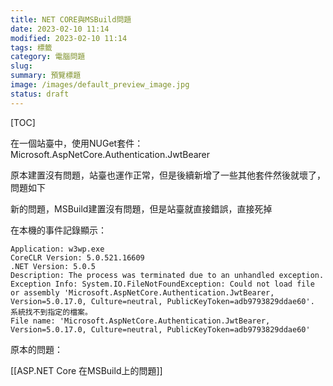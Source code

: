 ```yaml
---
title: NET CORE與MSBuild問題
date: 2023-02-10 11:14
modified: 2023-02-10 11:14
tags: 標籤
category: 電腦問題
slug:
summary: 預覽標題
image: /images/default_preview_image.jpg
status: draft
---
```


[TOC]

在一個站臺中，使用NUGet套件：Microsoft.AspNetCore.Authentication.JwtBearer

原本建置沒有問題，站臺也運作正常，但是後續新增了一些其他套件然後就壞了，問題如下

新的問題，MSBuild建置沒有問題，但是站臺就直接錯誤，直接死掉

在本機的事件記錄顯示：

```
Application: w3wp.exe
CoreCLR Version: 5.0.521.16609
.NET Version: 5.0.5
Description: The process was terminated due to an unhandled exception.
Exception Info: System.IO.FileNotFoundException: Could not load file or assembly 'Microsoft.AspNetCore.Authentication.JwtBearer, Version=5.0.17.0, Culture=neutral, PublicKeyToken=adb9793829ddae60'. 系統找不到指定的檔案。
File name: 'Microsoft.AspNetCore.Authentication.JwtBearer, Version=5.0.17.0, Culture=neutral, PublicKeyToken=adb9793829ddae60'
```





原本的問題：

[[ASP.NET Core 在MSBuild上的問題]]